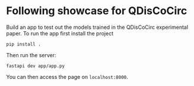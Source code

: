 # Following showcase for QDisCoCirc

Build an app to test out the models trained in the QDisCoCirc experimental paper.
To run the app first install the project
```
pip install .
```
Then run the server:
```
fastapi dev app/app.py
```
You can then access the page on `localhost:8000`.
